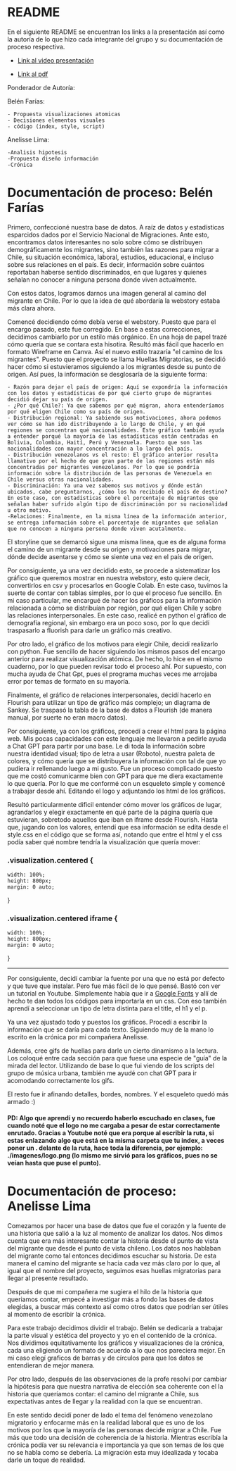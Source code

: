 # README

En el siguiente README se encuentran los links a la presentación así como la autoría de lo que hizo cada integrante del grupo y su documentación de proceso respectiva. 

- [Link al video presentación](https://youtu.be/-RcVBc583zs)

- [Link al pdf](https://www.canva.com/design/DAGICsxSowA/hutcSq29qzCFaKQiG0oqIw/edit?utm_content=DAGICsxSowA&utm_campaign=designshare&utm_medium=link2&utm_source=sharebutton)


Ponderador de Autoría:

Belén Farías:

    - Propuesta visualizaciones atomicas
    - Decisiones elementos visuales
    - código (index, style, script)

Anelisse Lima:

    -Analisis hipotesis 
    -Propuesta diseño información
    -Crónica



# Documentación de proceso: Belén Farías

Primero, confeccioné nuestra base de datos. A raíz de datos y estadísticas esparcidos dados por el Servicio Nacional de Migraciones. Ante esto, encontramos datos interesantes no solo sobre cómo se distribuyen demográficamente los migrantes, sino también las razones para migrar a Chile, su situación económica, laboral, estudios, educacional, e incluso sobre sus relaciones en el país. Es decir, información sobre cuántos reportaban haberse sentido discriminados, en que lugares y quienes señalan no conocer a ninguna persona donde viven actualmente. 

Con estos datos, logramos darnos una imagen general al camino del migrante en Chile. Por lo que la idea de qué abordaría la webstory estaba más clara ahora. 

Comencé decidiendo cómo debía verse el webstory. Puesto que para el encargo pasado, este fue corregido. En base a estas correcciones, decidimos cambiarlo por un estilo más orgánico. En una hoja de papel trazé cómo quería que se contara esta hisotira. Resultó más fácil que hacerlo en formato Wireframe en Canva. Así el nuevo estilo trazaría "el camino de los migrantes". Puesto que el proyecto se llama Huellas Migratorias, se decidió hacer cómo si estuvieramos siguiendo a los migrantes desde su punto de origen. Así pues, la información se desglosaría de la siguiente forma:

    - Razón para dejar el país de origen: Aquí se expondría la información con los datos y estadísticas de por qué cierto grupo de migrantes decidió dejar su país de origen. 
    - ¿Por qué Chile?: Ya que sabemos por qué migran, ahora entenderíamos por qué eligen Chile como su país de origen. 
    - Distribución regional: Ya sabiendo sus motivaciones, ahora podemos ver cómo se han ido distribuyendo a lo largo de Chile, y en qué regiones se concentran qué nacionalidades. Este gráfico también ayuda a entender porqué la mayoría de las estadísticas están centradas en Bolivia, Colombia, Haití, Perú y Venezuela. Puesto que son las nacionalidades con mayor concentración a lo largo del país. 
    - Distribución venezolanos vs el resto: El gráfico anterior resulta llamativo por el hecho de que gran parte de las regiones están más concentradas por migrantes venezolanos. Por lo que se pondría información sobre la distribución de las personas de Venezuela en Chile versus otras nacionalidades. 
    - Discriminación: Ya una vez sabemos sus motivos y dónde están ubicados, cabe preguntarnos, ¿cómo los ha recibido el país de destino? En este caso, con estadísticas sobre el porcentaje de migrantes que señalan haber sufrido algún tipo de discriminación por su nacionalidad u otro motivo. 
    -Relaciones: Finalmente, en la misma línea de la información anterior, se entrega información sobre el porcentaje de migrantes que señalan que no conocen a ninguna persona donde viven acutalmente. 

El storyline que se demarcó sigue una misma linea, que es de alguna forma el camino de un migrante desde su origen y motivaciones para migrar, dónde decide asentarse y cómo se siente una vez en el país de origen. 

Por consiguiente, ya una vez decidido esto, se procede a sistematizar los gráfico que queremos mostrar en nuestra webstory, esto quiere decir, convertirlos en csv y procesarlos en Google Colab. En este caso, tuvimos la suerte de contar con tablas simples, por lo que el proceso fue sencillo. En mi caso particular, me encargué de hacer los gráficos para la información relacionada a cómo se distribuían por región, por qué eligen Chile y sobre las relaciones interpersonales. En este caso, realicé en python el gráfico de demografía regional, sin embargo era un poco soso, por lo que decidí traspasarlo a fluorish para darle un gráfico más creativo. 

Por otro lado, el gráfico de los motivos para elegir Chile, decidí realizarlo con python. Fue sencillo de hacer siguiendo los mismos pasos del encargo anterior para realizar visualización atómica. De hecho, lo hice en el mismo cuaderno, por lo que pueden revisar todo el proceso ahí. Por supuesto, con mucha ayuda de Chat Gpt, pues el programa muchas veces me arrojaba error por temas de formato en su mayoría. 

Finalmente, el gráfico de relaciones interpersonales, decidí hacerlo en Flourish para utilizar un tipo de gráfico más complejo; un diagrama de Sankey. Se traspasó la tabla de la base de datos a Flourish (de manera manual, por suerte no eran macro datos). 

Por consiguiente, ya con los gráficos, procedí a crear el html para la página web. Mis pocas capacidades con este lenguaje me llevaron a pedirle ayuda a Chat GPT para partir por una base. Le di toda la información sobre nuestra identidad visual; tipo de letra a usar (Roboto), nuestra paleta de colores, y cómo quería que se distribuyera la información con tal de que yo pudiera ir rellenando luego a mi gusto. Fue un proceso complicado puesto que me costó comunicarme bien con GPT para que me diera exactamente lo que quería. Por lo que me conformé con un esqueleto simple y comencé a trabajar desde ahí. Editando el logo y adjuntando los html de los gráficos. 

Resultó particularmente dificil entender cómo mover los gráficos de lugar, agrandarlos y elegir exactamente en qué parte de la página quería que estuvieran, sobretodo aquellos que iban en iframe desde Flourish. Hasta que, jugando con los valores, entendí que esa información se edita desde el style.css en el código que se forma así, notando que entre el html y el css podía saber qué nombre tendría la visualización que quería mover:

### .visualization.centered {
    width: 100%;
    height: 800px;
    margin: 0 auto;
}

### .visualization.centered iframe {
    width: 100%;
    height: 800px;
    margin: 0 auto;
}

--------------

Por consiguiente, decidí cambiar la fuente por una que no está por defecto y que tuve que instalar. Pero fue más fácil de lo que pensé. Bastó con ver un tutorial en Youtube. Simplemente había que ir a [Google Fonts](https://fonts.google.com/selection/embed) y allí de hecho te dan todos los códigos para importarla en un css. Con eso también aprendí a seleccionar un tipo de letra distinta para el title, el h1 y el p.  

Ya una vez ajustado todo y puestos los gráficos. Procedí a escribir la información que se daría para cada texto. Siguiendo muy de la mano lo escrito en la crónica por mi compañera Anelisse. 

Además, cree gifs de huellas para darle un cierto dinamismo a la lectura. Los coloqué entre cada sección para que fuese una especie de "guía" de la mirada del lector. Utilizando de base lo que fui viendo de los scripts del grupo de música urbana, también me ayudé con chat GPT para ir acomodando correctamente los gifs. 

El resto fue ir afinando detalles, bordes, nombres. Y el esqueleto quedó más armado :) 

#### PD: Algo que aprendí y no recuerdo haberlo escuchado en clases, fue cuando noté que el logo no me cargaba a pesar de estar correctamente enrutado. Gracias a Youtube noté que era porque al escribir la ruta, si estas enlazando algo que está en la misma carpeta que tu index, a veces poner un . delante de la ruta, hace toda la diferencia, por ejemplo: ./imagenes/logo.png (lo mismo me sirvió para los gráficos, pues no se veían hasta que puse el punto). 

# Documentación de proceso: Anelisse Lima 

Comezamos por hacer una base de datos que fue el corazón y la fuente de una historia que salió a la luz al momento de analizar los datos. Nos dimos cuenta que era más interesante contar la historia desde el punto de vista del migrante que desde el punto de vista chileno. Los datos nos hablaban del migrante como tal entonces decidimos escuchar su historia. De esta manera el camino del migrante se hacia cada vez más claro por lo que, al igual que el nombre del proyecto, seguimos esas huellas migratorias para llegar al presente resultado. 

Después de que mi compañera me sugiera el hilo de la historia que queriamos contar, empecé a investigar más a fondo las bases de datos elegidas, a buscar más contexto así como otros datos que podrían ser útiles al momento de escribir la crónica. 

Para este trabajo decidimos dividir el trabajo. Belén se dedicaría a trabajar la parte visual y estética del proyecto y yo en el contenido de la crónica. Nos dividimos equitativamente los gráficos y visualizaciones de la crónica, cada una eligiendo un formato de acuerdo a lo que nos pareciera mejor. En mi caso elegí graficos de barras y de círculos para que los datos se entendieran de mejor manera.

Por otro lado, después de las observaciones de la profe resolví por cambiar la hipótesis para que nuestra narrativa de elección sea coherente con el la historia que queríamos contar: el camino del migrante a Chile, sus expectativas antes de llegar y la realidad con la que se encuentran. 

En este sentido decidí poner de lado el tema del fenómeno venezolano migratorio y enfocarme más en la realidad laboral que es uno de los motivos por los que la mayoría de las personas decide migrar a Chile. Fue más que todo una decisión de coherencia de la historia. Mientras escribía la crónica podía ver su relevancia e importancia ya que son temas de los que no se habla como se debería. La migración esta muy idealizada y tocaba darle un toque de realidad.